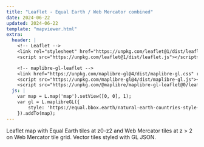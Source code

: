 ```yaml
---
title: "Leaflet - Equal Earth / Web Mercator combined"
date: 2024-06-22
updated: 2024-06-22
template: "mapviewer.html"
extra:
  header: |
    <!-- Leaflet -->
    <link rel="stylesheet" href="https://unpkg.com/leaflet@1/dist/leaflet.css" />
    <script src="https://unpkg.com/leaflet@1/dist/leaflet.js"></script>

    <!-- maplibre-gl-leaflet -->
    <link href="https://unpkg.com/maplibre-gl@4/dist/maplibre-gl.css" rel='stylesheet' />
    <script src="https://unpkg.com/maplibre-gl@4/dist/maplibre-gl.js"></script>
    <script src="https://unpkg.com/@maplibre/maplibre-gl-leaflet@0/leaflet-maplibre-gl.js"></script>
  js: |
    var map = L.map('map').setView([0, 0], 1);
    var gl = L.maplibreGL({
        style: 'https://equal.bbox.earth/natural-earth-countries-style-eq2merc.json'
    }).addTo(map);
---
```


Leaflet map with Equal Earth tiles at z0-z2 and Web Mercator tiles at z > 2 on Web Mercator tile grid. Vector tiles styled with GL JSON.
